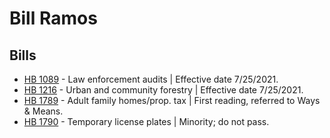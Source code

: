 # Bill Ramos
## Bills
* [HB 1089](/bill/2021-22/hb/1089/) - Law enforcement audits | Effective date 7/25/2021.
* [HB 1216](/bill/2021-22/hb/1216/) - Urban and community forestry | Effective date 7/25/2021.
* [HB 1789](/bill/2021-22/hb/1789/) - Adult family homes/prop. tax | First reading, referred to Ways & Means.
* [HB 1790](/bill/2021-22/hb/1790/) - Temporary license plates | Minority; do not pass.
